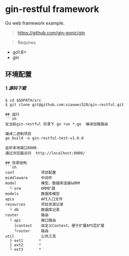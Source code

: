 # gin-restful framework
Go web framework example.
>

> https://github.com/gin-gonic/gin

> Requires
- go1.8+
- gin

## 环境配置

##### 1.源码下载
```shell
$ cd $GOPATH/src
$ git clone git@github.com:xiaowei520/gin-restful.git
```

```
## 运行
```sh
在当前gin-restful 目录下 go run *.go  编译加载路由

编译二进制项目
go build -o gin-restful-test-v1.0.0

监听本地端口8000
通过浏览器访问  http://localhost:8000/

```

```
## 目录结构
```sh
conf            项目配置
middleware      中间件
model           模型，数据库连接&ORM
  └ orm         ORM扩展
models          数据库模型
apis            API入口文件
resources       项目资源记录
  └ db          数据库记录
router          路由
  └ api         接口路由
    ├context    自定义Context，便于扩展API层扩展
    └router     路由
util            公共工具
  ├ ext1       *
  ├ ext2       *
  └ ext3       *
```

